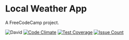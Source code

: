 # Local Weather App
A FreeCodeCamp project.

![David](https://david-dm.org/johnpaulada/local-weather.svg)
[![Code Climate](https://codeclimate.com/github/johnpaulada/local-weather/badges/gpa.svg)](https://codeclimate.com/github/johnpaulada/local-weather)
[![Test Coverage](https://codeclimate.com/github/johnpaulada/local-weather/badges/coverage.svg)](https://codeclimate.com/github/johnpaulada/local-weather/coverage)
[![Issue Count](https://codeclimate.com/github/johnpaulada/local-weather/badges/issue_count.svg)](https://codeclimate.com/github/johnpaulada/local-weather)
